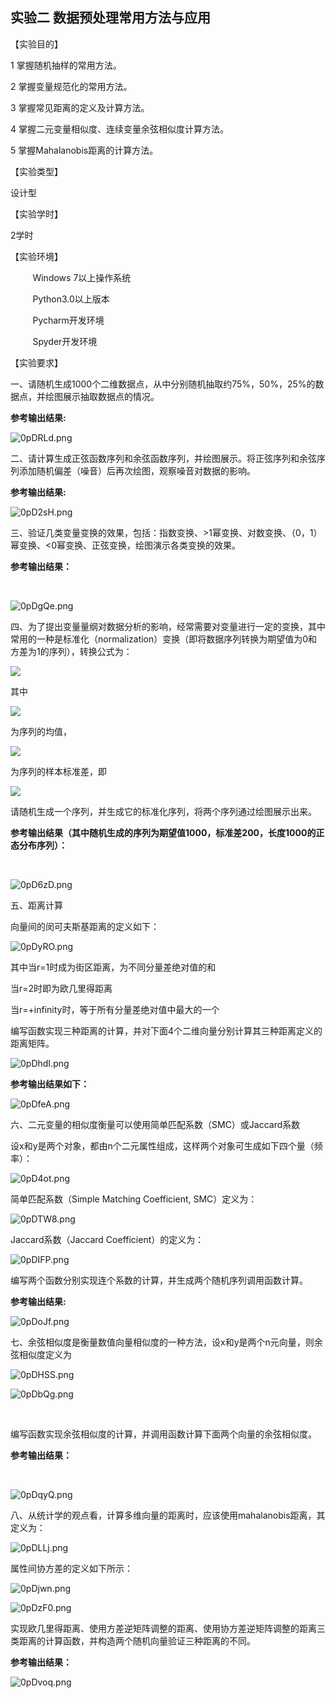 ## 实验二 数据预处理常用方法与应用
<p>【实验目的】</p>
<p>1 掌握随机抽样的常用方法。</p>
<p>2 掌握变量规范化的常用方法。</p>
<p>3 掌握常见距离的定义及计算方法。</p>
<p>4 掌握二元变量相似度、连续变量余弦相似度计算方法。</p>
<p>5 掌握Mahalanobis距离的计算方法。</p>
<p>【实验类型】</p>
<p>设计型</p>
<p>【实验学时】</p>
<p>2学时</p>
<p>【实验环境】</p>
<p>&nbsp;&nbsp;&nbsp;&nbsp;&nbsp;&nbsp;&nbsp;&nbsp; Windows 7以上操作系统</p>
<p>&nbsp;&nbsp;&nbsp;&nbsp;&nbsp;&nbsp;&nbsp;&nbsp; Python3.0以上版本</p>
<p>&nbsp;&nbsp;&nbsp;&nbsp;&nbsp;&nbsp;&nbsp;&nbsp; Pycharm开发环境</p>
<p>&nbsp;&nbsp;&nbsp;&nbsp;&nbsp;&nbsp;&nbsp;&nbsp; Spyder开发环境</p>
<p>【实验要求】</p>
<p>一、请随机生成1000个二维数据点，从中分别随机抽取约75%，50%，25%的数据点，并绘图展示抽取数据点的情况。</p>
<p><strong>参考输出结果</strong><strong>:</strong></p>

![0pDRLd.png](https://s1.ax1x.com/2020/09/24/0pDRLd.png)
<p>二、请计算生成正弦函数序列和余弦函数序列，并绘图展示。将正弦序列和余弦序列添加随机偏差（噪音）后再次绘图，观察噪音对数据的影响。</p>
<p><strong>参考输出结果</strong><strong>:</strong></p>


![0pD2sH.png](https://s1.ax1x.com/2020/09/24/0pD2sH.png)
<p>三、验证几类变量变换的效果，包括：指数变换、&gt;1幂变换、对数变换、（0，1）幂变换、&lt;0幂变换、正弦变换，绘图演示各类变换的效果。</p>
<p><strong>参考输出结果：</strong></p>
<p>&nbsp;</p>

![0pDgQe.png](https://s1.ax1x.com/2020/09/24/0pDgQe.png)
<p>四、为了提出变量量纲对数据分析的影响，经常需要对变量进行一定的变换，其中常用的一种是标准化（normalization）变换（即将数据序列转换为期望值为0和方差为1的序列），转换公式为：</p>

![](http://chart.googleapis.com/chart?cht=tx&chl=y=\frac{x-\bar{x}}{S_x})

<p>其中

![](http://chart.googleapis.com/chart?cht=tx&chl=\bar{x}) 

为序列的均值， 

![](http://chart.googleapis.com/chart?cht=tx&chl=S_x)


为序列的样本标准差，即</p>

![](http://chart.googleapis.com/chart?cht=tx&chl=S_x=\sqrt{\frac{1}{n-1}\sum_{k=1}^{n}\left(x_k-\bar{x}\right)^2})


<p>请随机生成一个序列，并生成它的标准化序列，将两个序列通过绘图展示出来。</p>
<p><strong>参考输出结果（其中随机生成的序列为期望值</strong><strong>1000</strong><strong>，标准差</strong><strong>200</strong><strong>，长度</strong><strong>1000</strong><strong>的正态分布序列）：</strong></p>
<p>&nbsp;</p>

![0pD6zD.png](https://s1.ax1x.com/2020/09/24/0pD6zD.png)
<p>五、距离计算</p>
<p>向量间的闵可夫斯基距离的定义如下：</p>

![0pDyRO.png](https://s1.ax1x.com/2020/09/24/0pDyRO.png)
<p>其中当r=1时成为街区距离，为不同分量差绝对值的和</p>
<p>当r=2时即为欧几里得距离</p>
<p>当r=+infinity时，等于所有分量差绝对值中最大的一个</p>
<p>编写函数实现三种距离的计算，并对下面4个二维向量分别计算其三种距离定义的距离矩阵。</p>

![0pDhdI.png](https://s1.ax1x.com/2020/09/24/0pDhdI.png)

<p><strong>参考输出结果如下：</strong></p>

![0pDfeA.png](https://s1.ax1x.com/2020/09/24/0pDfeA.png)

<p>六、二元变量的相似度衡量可以使用简单匹配系数（SMC）或Jaccard系数</p>
<p>设x和y是两个对象，都由n个二元属性组成，这样两个对象可生成如下四个量（频率）：</p>

![0pD4ot.png](https://s1.ax1x.com/2020/09/24/0pD4ot.png)

<p>简单匹配系数（Simple Matching Coefficient, SMC）定义为：</p>

![0pDTW8.png](https://s1.ax1x.com/2020/09/24/0pDTW8.png)
<p>Jaccard系数（Jaccard Coefficient）的定义为：</p>


![0pDIFP.png](https://s1.ax1x.com/2020/09/24/0pDIFP.png)
<p>编写两个函数分别实现连个系数的计算，并生成两个随机序列调用函数计算。</p>
<p><strong>参考输出结果</strong><strong>:</strong></p>

![0pDoJf.png](https://s1.ax1x.com/2020/09/24/0pDoJf.png)

<p>七、余弦相似度是衡量数值向量相似度的一种方法，设x和y是两个n元向量，则余弦相似度定义为</p>

![0pDHSS.png](https://s1.ax1x.com/2020/09/24/0pDHSS.png)


![0pDbQg.png](https://s1.ax1x.com/2020/09/24/0pDbQg.png)

<p>&nbsp;</p>
<p>编写函数实现余弦相似度的计算，并调用函数计算下面两个向量的余弦相似度。</p>
<p><strong>参考输出结果：</strong></p>
<p>&nbsp;</p>

![0pDqyQ.png](https://s1.ax1x.com/2020/09/24/0pDqyQ.png)

<p>八、从统计学的观点看，计算多维向量的距离时，应该使用mahalanobis距离，其定义为：</p>

![0pDLLj.png](https://s1.ax1x.com/2020/09/24/0pDLLj.png)

<p>属性间协方差的定义如下所示：</p>

![0pDjwn.png](https://s1.ax1x.com/2020/09/24/0pDjwn.png)

![0pDzF0.png](https://s1.ax1x.com/2020/09/24/0pDzF0.png)
<p>实现欧几里得距离、使用方差逆矩阵调整的距离、使用协方差逆矩阵调整的距离三类距离的计算函数，并构造两个随机向量验证三种距离的不同。</p>
<p><strong>参考输出结果：</strong></p>

![0pDvoq.png](https://s1.ax1x.com/2020/09/24/0pDvoq.png)

